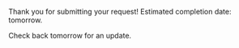 Thank you for submitting your request! Estimated completion date: tomorrow.

Check back tomorrow for an update.
